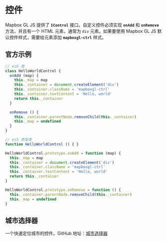# 控件
Mapbox GL JS 提供了 **`IControl`** 接口。自定义控件必须实现 **`onAdd`** 和 **`onRemove`** 方法，并且有一个 HTML 元素，通常为 `div` 元素。如果要使用 Mapbox GL JS 默认控件样式，需要给元素添加 **`mapboxgl-ctrl`** 样式。

## 官方示例
``` js
// es6 类
class HelloWorldControl {
  onAdd (map) {
    this._map = map
    this._container = document.createElement('div')
    this._container.className = 'mapboxgl-ctrl'
    this._container.textContent = 'Hello, world'
    return this._container
  }

  onRemove () {
    this._container.parentNode.removeChild(this._container)
    this._map = undefined
  }
}

// es5 原型类
function HelloWorldControl () { }

HelloWorldControl.prototype.onAdd = function (map) {
  this._map = map
  this._container = document.createElement('div')
  this._container.className = 'mapboxgl-ctrl'
  this._container.textContent = 'Hello, world'
  return this._container
}

HelloWorldControl.prototype.onRemove = function () {
  this._container.parentNode.removeChild(this._container)
  this._map = undefined
}
```

## 城市选择器
一个快速定位城市的控件。GitHub 地址：[城市选择器](https://github.com/huanglii/city-selector-control)

<ClientOnly>
  <common-code-view name="control-city-selector" :is-code-view="false"/>
</ClientOnly>
